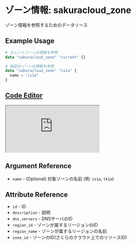 # ゾーン情報: sakuracloud_zone

ゾーン情報を参照するためのデータソース

## Example Usage

```tf
# カレントゾーンの情報を参照
data "sakuracloud_zone" "current" {}

# 指定のゾーンの情報を参照
data "sakuracloud_zone" "is1a" {
  name = "is1a"
}
```

<div class="editor">

<h2><a href="https://zouen-alpha.usacloud.jp/#data/zone" target="_blank" rel="noopener noreferrer">Code Editor</a></h2>

<iframe src="https://zouen-alpha.usacloud.jp/#data/zone"></iframe>

</div>


## Argument Reference

* `name` - (Optional) 対象ゾーンの名前 (例: `is1a`, `tk1a`)  

## Attribute Reference

* `id` - ID
* `description` - 説明
* `dns_servers` - DNSサーバのID
* `region_id` - ゾーンが属するリージョンのID
* `region_name` - ゾーンが属するリージョンの名前
* `zone_id` - ゾーンのID(さくらのクラウド上でのリソースID)



